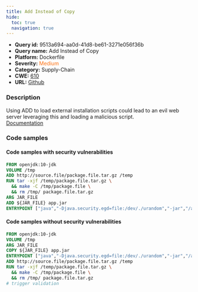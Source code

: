 ```yaml
---
title: Add Instead of Copy
hide:
  toc: true
  navigation: true
---
```


<style>
  .highlight .hll {
    background-color: #ff171742;
  }
  .md-content {
    max-width: 1100px;
    margin: 0 auto;
  }
</style>

-   **Query id:** 9513a694-aa0d-41d8-be61-3271e056f36b
-   **Query name:** Add Instead of Copy
-   **Platform:** Dockerfile
-   **Severity:** <span style="color:#ff7213">Medium</span>
-   **Category:** Supply-Chain
-   **CWE:** <a href="https://cwe.mitre.org/data/definitions/610.html" onclick="newWindowOpenerSafe(event, 'https://cwe.mitre.org/data/definitions/610.html')">610</a>
-   **URL:** [Github](https://github.com/Checkmarx/kics/tree/master/assets/queries/dockerfile/add_instead_of_copy)

### Description
Using ADD to load external installation scripts could lead to an evil web server leveraging this and loading a malicious script.<br>
[Documentation](https://docs.docker.com/engine/reference/builder/#add)

### Code samples
#### Code samples with security vulnerabilities
```dockerfile title="Positive test num. 1 - dockerfile file" hl_lines="8"
FROM openjdk:10-jdk
VOLUME /tmp
ADD http://source.file/package.file.tar.gz /temp
RUN tar -xjf /temp/package.file.tar.gz \
  && make -C /tmp/package.file \
  && rm /tmp/ package.file.tar.gz
ARG JAR_FILE
ADD ${JAR_FILE} app.jar
ENTRYPOINT ["java","-Djava.security.egd=file:/dev/./urandom","-jar","/app.jar"]

```


#### Code samples without security vulnerabilities
```dockerfile title="Negative test num. 1 - dockerfile file"
FROM openjdk:10-jdk
VOLUME /tmp
ARG JAR_FILE
COPY ${JAR_FILE} app.jar
ENTRYPOINT ["java","-Djava.security.egd=file:/dev/./urandom","-jar","/app.jar"]
ADD http://source.file/package.file.tar.gz /temp
RUN tar -xjf /temp/package.file.tar.gz \
  && make -C /tmp/package.file \
  && rm /tmp/ package.file.tar.gz
# trigger validation

```
